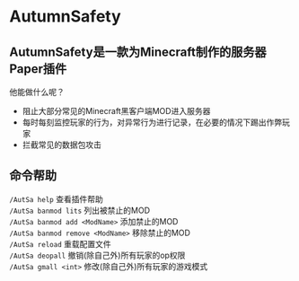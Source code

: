 # AutumnSafety
## AutumnSafety是一款为Minecraft制作的服务器Paper插件
他能做什么呢？
- 阻止大部分常见的Minecraft黑客户端MOD进入服务器
- 每时每刻监控玩家的行为，对异常行为进行记录，在必要的情况下踢出作弊玩家
- 拦截常见的数据包攻击

## 命令帮助
`/AutSa help` 查看插件帮助  
`/AutSa banmod lits` 列出被禁止的MOD  
`/AutSa banmod add <ModName>` 添加禁止的MOD  
`/AutSa banmod remove <ModName>` 移除禁止的MOD  
`/AutSa reload` 重载配置文件  
`/AutSa deopall` 撤销(除自己外)所有玩家的op权限  
`/AutSa gmall <int>` 修改(除自己外)所有玩家的游戏模式
